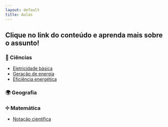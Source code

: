 ```yaml
---
layout: default
title: Aulas
---
```


## Clique no link do conteúdo e aprenda mais sobre o assunto!  


### 🧪 Ciências  
- [Eletricidade básica](./eletricidade-basica)  
- [Geração de energia](./geracao-de-energia)  
- [Eficiência energética](./eficiencia-energetica)  


### 🌍 Geografia  




### ➗ Matemática  
- [Notação científica](./notacao-cientifica.md)  
